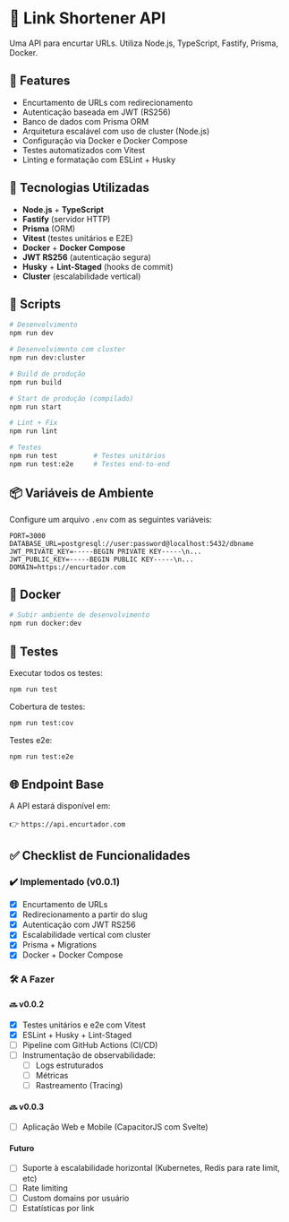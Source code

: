 # 🔗 Link Shortener API

Uma API para encurtar URLs. Utiliza Node.js, TypeScript, Fastify, Prisma, Docker.

## 📌 Features

- Encurtamento de URLs com redirecionamento
- Autenticação baseada em JWT (RS256)
- Banco de dados com Prisma ORM
- Arquitetura escalável com uso de cluster (Node.js)
- Configuração via Docker e Docker Compose
- Testes automatizados com Vitest
- Linting e formatação com ESLint + Husky

## 🚀 Tecnologias Utilizadas

- **Node.js** + **TypeScript**
- **Fastify** (servidor HTTP)
- **Prisma** (ORM)
- **Vitest** (testes unitários e E2E)
- **Docker** + **Docker Compose**
- **JWT RS256** (autenticação segura)
- **Husky** + **Lint-Staged** (hooks de commit)
- **Cluster** (escalabilidade vertical)

## 🔧 Scripts

```bash
# Desenvolvimento
npm run dev

# Desenvolvimento com cluster
npm run dev:cluster

# Build de produção
npm run build

# Start de produção (compilado)
npm run start

# Lint + Fix
npm run lint

# Testes
npm run test         # Testes unitários
npm run test:e2e     # Testes end-to-end
```

## 📦 Variáveis de Ambiente

Configure um arquivo `.env` com as seguintes variáveis:

```env
PORT=3000
DATABASE_URL=postgresql://user:password@localhost:5432/dbname
JWT_PRIVATE_KEY=-----BEGIN PRIVATE KEY-----\n...
JWT_PUBLIC_KEY=-----BEGIN PUBLIC KEY-----\n...
DOMAIN=https://encurtador.com
```

## 🐳 Docker

```bash
# Subir ambiente de desenvolvimento
npm run docker:dev
```

## 🧪 Testes

Executar todos os testes:

```bash
npm run test
```

Cobertura de testes:

```bash
npm run test:cov
```

Testes e2e:

```bash
npm run test:e2e
```

## 🌐 Endpoint Base

A API estará disponível em:

👉 `https://api.encurtador.com`

## ✅ Checklist de Funcionalidades

### ✔️ Implementado (v0.0.1)

- [x] Encurtamento de URLs
- [x] Redirecionamento a partir do slug
- [x] Autenticação com JWT RS256
- [x] Escalabilidade vertical com cluster
- [x] Prisma + Migrations
- [x] Docker + Docker Compose

### 🛠️ A Fazer

#### 🔜 v0.0.2

- [x] Testes unitários e e2e com Vitest
- [x] ESLint + Husky + Lint-Staged
- [ ] Pipeline com GitHub Actions (CI/CD)
- [ ] Instrumentação de observabilidade:
  - [ ] Logs estruturados
  - [ ] Métricas
  - [ ] Rastreamento (Tracing)

#### 🔜 v0.0.3

- [ ] Aplicação Web e Mobile (CapacitorJS com Svelte)

#### Futuro

- [ ] Suporte à escalabilidade horizontal (Kubernetes, Redis para rate limit, etc)
- [ ] Rate limiting
- [ ] Custom domains por usuário
- [ ] Estatísticas por link
